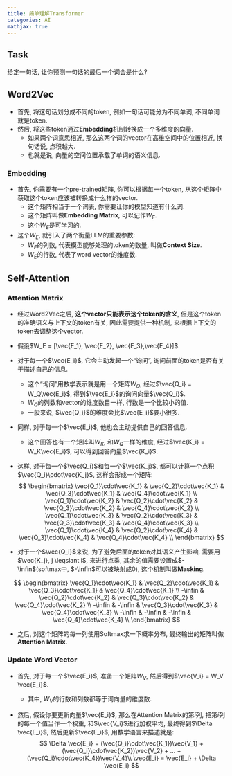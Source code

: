```yaml
---
title: 简单理解Transformer
categories: AI
mathjax: true
---
```




## Task

给定一句话, 让你预测一句话的最后一个词会是什么?

## Word2Vec

* 首先, 将这句话划分成不同的token, 例如一句话可能分为不同单词, 不同单词就是token.
* 然后, 将这些token通过**Embedding**机制转换成一个多维度的向量.
  * 如果两个词意思相近, 那么这两个词的vector在高维空间中的位置相近, 换句话说, 点积越大.
  * 也就是说, 向量的空间位置承载了单词的语义信息.



### Embedding

* 首先, 你需要有一个pre-trained矩阵, 你可以根据每一个token, 从这个矩阵中获取这个token应该被转换成什么样的vector.
  * 这个矩阵相当于一个词表, 你需要让你的模型知道有什么词.
  * 这个矩阵叫做**Embedding Matrix**, 可以记作$W_E$​​.
  * 这个$W_E$是可学习的.
* 这个$W_E$, 就引入了两个衡量LLM的重要参数:
  * $W_E$的列数, 代表模型能够处理的token的数量, 叫做**Context Size**.
  * $W_E$​的行数, 代表了word vector的维度数.



## Self-Attention



### Attention Matrix

* 经过Word2Vec之后, **这个vector只能表示这个token的含义**, 但是这个token的准确语义与上下文的token有关, 因此需要提供一种机制, 来根据上下文的token去调整这个vector.

* 假设$W_E = [\vec{E_1}, \vec{E_2}, \vec{E_3},\vec{E_4}]$.

* 对于每一个$\vec{E_i}$, 它会主动发起一个“询问”, 询问前面的token是否有关于描述自己的信息.

  * 这个“询问”用数学表示就是用一个矩阵$W_Q$, 经过$\vec{Q_i} = W_Q\vec{E_i}$, 得到$\vec{E_i}$的询问向量$\vec{Q_i}$​.
  * $W_Q$的列数和vector的维度数目一样, 行数是一个比较小的值.
  * 一般来说, $\vec{Q_i}$的维度会比$\vec{E_i}$要小很多.

* 同样, 对于每一个$\vec{E_i}$, 他也会主动提供自己的回答信息.

  * 这个回答也有一个矩阵叫$W_K$, 和$W_Q$一样的维度, 经过$\vec{K_i} = W_K\vec{E_i}$, 可以得到回答向量$\vec{K_i}$.

* 这样, 对于每一个$\vec{Q_i}$和每一个$\vec{K_j}$, 都可以计算一个点积$\vec{Q_i}\cdot\vec{K_j}$, 这样会形成一个矩阵:
  $$
  \begin{bmatrix}
  \vec{Q_1}\cdot\vec{K_1} & \vec{Q_2}\cdot\vec{K_1} & \vec{Q_3}\cdot\vec{K_1} & \vec{Q_4}\cdot\vec{K_1} \\
  \vec{Q_1}\cdot\vec{K_2} & \vec{Q_2}\cdot\vec{K_2} & \vec{Q_3}\cdot\vec{K_2} & \vec{Q_4}\cdot\vec{K_2} \\
  \vec{Q_1}\cdot\vec{K_3} & \vec{Q_2}\cdot\vec{K_3} & \vec{Q_3}\cdot\vec{K_3} & \vec{Q_4}\cdot\vec{K_3} \\
  \vec{Q_1}\cdot\vec{K_4} & \vec{Q_2}\cdot\vec{K_4} & \vec{Q_3}\cdot\vec{K_4} & \vec{Q_4}\cdot\vec{K_4} \\
  \end{bmatrix}
  $$
  

* 对于一个$\vec{Q_i}$来说, 为了避免后面的token对其语义产生影响, 需要用$\vec{K_j}, j \leqslant i$, 来进行点乘, 其余的值需要设置成$-\infin$(softmax中, $-\infin$可以被映射成0), 这个机制叫做**Masking**.

$$
\begin{bmatrix}
\vec{Q_1}\cdot\vec{K_1} & \vec{Q_2}\cdot\vec{K_1} & \vec{Q_3}\cdot\vec{K_1} & \vec{Q_4}\cdot\vec{K_1} \\
-\infin & \vec{Q_2}\cdot\vec{K_2} & \vec{Q_3}\cdot\vec{K_2} & \vec{Q_4}\cdot\vec{K_2} \\
-\infin & -\infin & \vec{Q_3}\cdot\vec{K_3} & \vec{Q_4}\cdot\vec{K_3} \\
-\infin & -\infin & -\infin & \vec{Q_4}\cdot\vec{K_4} \\
\end{bmatrix}
$$

* 之后, 对这个矩阵的每一列使用Softmax求一下概率分布, 最终输出的矩阵叫做**Attention Matrix**.



### Update Word Vector

* 首先, 对于每一个$\vec{E_i}$, 准备一个矩阵$W_V$, 然后得到$\vec{V_i} = W_V \vec{E_i}$.

  * 其中, $W_V$的行数和列数都等于词向量的维度数.

* 然后, 假设你要更新向量$\vec{E_i}$, 那么在Attention Matrix的第$i$列, 把第$i$列的每一个值当作一个权重, 和$\vec{V_i}$进行加权平均, 最终得到$\Delta \vec{E_i}$, 然后更新$\vec{E_i}$, 用数学语言来描述就是:
  $$
  \Delta \vec{E_i} = (\vec{Q_i}\cdot\vec{K_1})\vec{V_1} + (\vec{Q_i}\cdot\vec{K_2})\vec{V_2} + ... + (\vec{Q_i}\cdot\vec{K_4})\vec{V_4}\\
  \vec{E_i} = \vec{E_i} + \Delta \vec{E_i}
  $$
  

